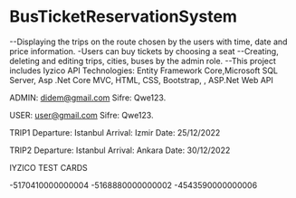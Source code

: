 # BusTicketReservationSystem

--Displaying the trips on the route chosen by the users with time, date and price information.
-Users can buy tickets by choosing a seat
--Creating, deleting and editing trips, cities, buses by the admin role.
--This project includes Iyzico API
Technologies: Entity Framework Core,Microsoft SQL Server, Asp .Net Core MVC, HTML, CSS, Bootstrap, , ASP.Net Web API

ADMIN: didem@gmail.com
Sifre: Qwe123.

USER: user@gmail.com
Sifre: Qwe123.

TRIP1
Departure: Istanbul
Arrival: Izmir
Date: 25/12/2022


TRIP2
Departure: Istanbul
Arrival: Ankara
Date: 30/12/2022

IYZICO TEST CARDS

-5170410000000004
-5168880000000002
-4543590000000006
